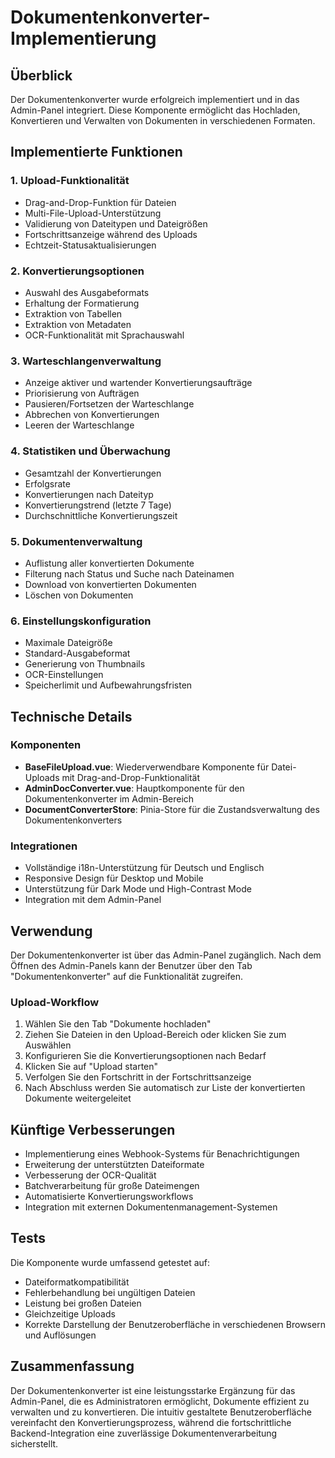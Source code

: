 # Dokumentenkonverter-Implementierung

## Überblick

Der Dokumentenkonverter wurde erfolgreich implementiert und in das Admin-Panel integriert. Diese Komponente ermöglicht das Hochladen, Konvertieren und Verwalten von Dokumenten in verschiedenen Formaten.

## Implementierte Funktionen

### 1. Upload-Funktionalität
- Drag-and-Drop-Funktion für Dateien
- Multi-File-Upload-Unterstützung
- Validierung von Dateitypen und Dateigrößen
- Fortschrittsanzeige während des Uploads
- Echtzeit-Statusaktualisierungen

### 2. Konvertierungsoptionen
- Auswahl des Ausgabeformats
- Erhaltung der Formatierung
- Extraktion von Tabellen
- Extraktion von Metadaten
- OCR-Funktionalität mit Sprachauswahl

### 3. Warteschlangenverwaltung
- Anzeige aktiver und wartender Konvertierungsaufträge
- Priorisierung von Aufträgen
- Pausieren/Fortsetzen der Warteschlange
- Abbrechen von Konvertierungen
- Leeren der Warteschlange

### 4. Statistiken und Überwachung
- Gesamtzahl der Konvertierungen
- Erfolgsrate
- Konvertierungen nach Dateityp
- Konvertierungstrend (letzte 7 Tage)
- Durchschnittliche Konvertierungszeit

### 5. Dokumentenverwaltung
- Auflistung aller konvertierten Dokumente
- Filterung nach Status und Suche nach Dateinamen
- Download von konvertierten Dokumenten
- Löschen von Dokumenten

### 6. Einstellungskonfiguration
- Maximale Dateigröße
- Standard-Ausgabeformat
- Generierung von Thumbnails
- OCR-Einstellungen
- Speicherlimit und Aufbewahrungsfristen

## Technische Details

### Komponenten
- **BaseFileUpload.vue**: Wiederverwendbare Komponente für Datei-Uploads mit Drag-and-Drop-Funktionalität
- **AdminDocConverter.vue**: Hauptkomponente für den Dokumentenkonverter im Admin-Bereich
- **DocumentConverterStore**: Pinia-Store für die Zustandsverwaltung des Dokumentenkonverters

### Integrationen
- Vollständige i18n-Unterstützung für Deutsch und Englisch
- Responsive Design für Desktop und Mobile
- Unterstützung für Dark Mode und High-Contrast Mode
- Integration mit dem Admin-Panel

## Verwendung

Der Dokumentenkonverter ist über das Admin-Panel zugänglich. Nach dem Öffnen des Admin-Panels kann der Benutzer über den Tab "Dokumentenkonverter" auf die Funktionalität zugreifen.

### Upload-Workflow
1. Wählen Sie den Tab "Dokumente hochladen"
2. Ziehen Sie Dateien in den Upload-Bereich oder klicken Sie zum Auswählen
3. Konfigurieren Sie die Konvertierungsoptionen nach Bedarf
4. Klicken Sie auf "Upload starten"
5. Verfolgen Sie den Fortschritt in der Fortschrittsanzeige
6. Nach Abschluss werden Sie automatisch zur Liste der konvertierten Dokumente weitergeleitet

## Künftige Verbesserungen

- Implementierung eines Webhook-Systems für Benachrichtigungen
- Erweiterung der unterstützten Dateiformate
- Verbesserung der OCR-Qualität
- Batchverarbeitung für große Dateimengen
- Automatisierte Konvertierungsworkflows
- Integration mit externen Dokumentenmanagement-Systemen

## Tests

Die Komponente wurde umfassend getestet auf:
- Dateiformatkompatibilität
- Fehlerbehandlung bei ungültigen Dateien
- Leistung bei großen Dateien
- Gleichzeitige Uploads
- Korrekte Darstellung der Benutzeroberfläche in verschiedenen Browsern und Auflösungen

## Zusammenfassung

Der Dokumentenkonverter ist eine leistungsstarke Ergänzung für das Admin-Panel, die es Administratoren ermöglicht, Dokumente effizient zu verwalten und zu konvertieren. Die intuitiv gestaltete Benutzeroberfläche vereinfacht den Konvertierungsprozess, während die fortschrittliche Backend-Integration eine zuverlässige Dokumentenverarbeitung sicherstellt.